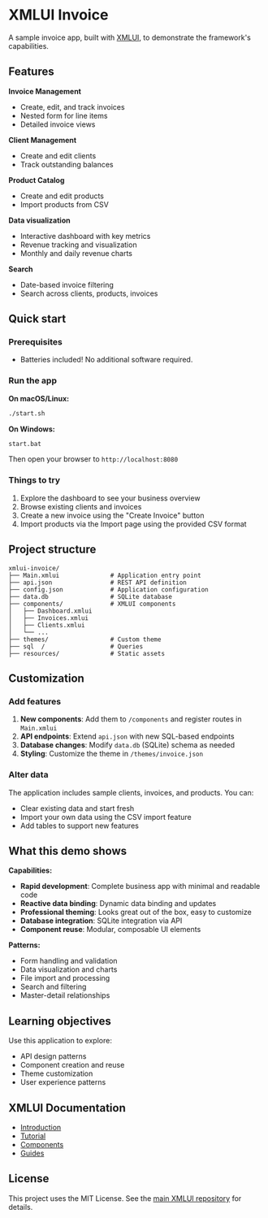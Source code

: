 # XMLUI Invoice

A sample invoice app, built with [XMLUI](https://TBD), to demonstrate the framework's capabilities.

## Features

**Invoice Management**
- Create, edit, and track invoices
- Nested form for line items
- Detailed invoice views

**Client Management**
- Create and edit clients
- Track outstanding balances

**Product Catalog**
- Create and edit products
- Import products from CSV

**Data visualization**
- Interactive dashboard with key metrics
- Revenue tracking and visualization
- Monthly and daily revenue charts

**Search**
- Date-based invoice filtering
- Search across clients, products, invoices

## Quick start

### Prerequisites
- Batteries included! No additional software required.

### Run the app

**On macOS/Linux:**
```bash
./start.sh
```

**On Windows:**
```bash
start.bat
```

Then open your browser to `http://localhost:8080`

### Things to try
1. Explore the dashboard to see your business overview
2. Browse existing clients and invoices
3. Create a new invoice using the "Create Invoice" button
4. Import products via the Import page using the provided CSV format

## Project structure

```
xmlui-invoice/
├── Main.xmlui              # Application entry point
├── api.json                # REST API definition
├── config.json             # Application configuration
├── data.db                 # SQLite database
├── components/             # XMLUI components
│   ├── Dashboard.xmlui
│   ├── Invoices.xmlui
│   ├── Clients.xmlui
│   └── ...
├── themes/                 # Custom theme
├── sql  /                  # Queries
├── resources/              # Static assets
```

## Customization

### Add features
1. **New components**: Add them to `/components` and register routes in `Main.xmlui`
2. **API endpoints**: Extend `api.json` with new SQL-based endpoints
3. **Database changes**: Modify `data.db` (SQLite) schema as needed
4. **Styling**: Customize the theme in `/themes/invoice.json`

### Alter data
The application includes sample clients, invoices, and products. You can:
- Clear existing data and start fresh
- Import your own data using the CSV import feature
- Add tables to support new features

## What this demo shows

**Capabilities:**
- **Rapid development**: Complete business app with minimal and readable code
- **Reactive data binding**: Dynamic data binding and updates
- **Professional theming**: Looks great out of the box, easy to customize
- **Database integration**: SQLite integration via API
- **Component reuse**: Modular, composable UI elements

**Patterns:**
- Form handling and validation
- Data visualization and charts
- File import and processing
- Search and filtering
- Master-detail relationships


## Learning objectives

Use this application to explore:
- API design patterns
- Component creation and reuse
- Theme customization
- User experience patterns

## XMLUI Documentation

- [Introduction](https://docs.xmlui.com/)
- [Tutorial](https://docs.xmlui.com/#/tutorial-01)
- [Components](https://docs.xmlui.com/#/components/_overview)
- [Guides](https://docs.xmlui.com/#/tutorial-01https://docs.xmlui.com/#/app-structure)

## License

This project uses the MIT License. See the [main XMLUI repository](https://github.com/xmlui-com/xmlui) for details.

